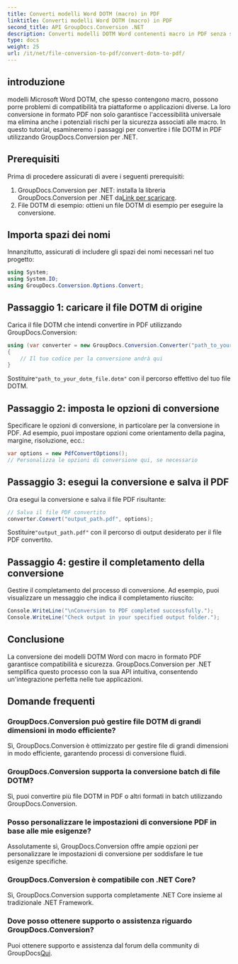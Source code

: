 ```yaml
---
title: Converti modelli Word DOTM (macro) in PDF
linktitle: Converti modelli Word DOTM (macro) in PDF
second_title: API GroupDocs.Conversion .NET
description: Converti modelli DOTM Word contenenti macro in PDF senza sforzo utilizzando GroupDocs.Conversion per .NET. Garantisci compatibilità e sicurezza con semplici passaggi.
type: docs
weight: 25
url: /it/net/file-conversion-to-pdf/convert-dotm-to-pdf/
---
```

## introduzione
modelli Microsoft Word DOTM, che spesso contengono macro, possono porre problemi di compatibilità tra piattaforme o applicazioni diverse. La loro conversione in formato PDF non solo garantisce l'accessibilità universale ma elimina anche i potenziali rischi per la sicurezza associati alle macro. In questo tutorial, esamineremo i passaggi per convertire i file DOTM in PDF utilizzando GroupDocs.Conversion per .NET.
## Prerequisiti
Prima di procedere assicurati di avere i seguenti prerequisiti:
1.  GroupDocs.Conversion per .NET: installa la libreria GroupDocs.Conversion per .NET da[Link per scaricare](https://releases.groupdocs.com/conversion/net/). 
2. File DOTM di esempio: ottieni un file DOTM di esempio per eseguire la conversione.

## Importa spazi dei nomi
Innanzitutto, assicurati di includere gli spazi dei nomi necessari nel tuo progetto:
```csharp
using System;
using System.IO;
using GroupDocs.Conversion.Options.Convert;
```
## Passaggio 1: caricare il file DOTM di origine
Carica il file DOTM che intendi convertire in PDF utilizzando GroupDocs.Conversion:
```csharp
using (var converter = new GroupDocs.Conversion.Converter("path_to_your_dotm_file.dotm"))
{
    // Il tuo codice per la conversione andrà qui
}
```
 Sostituire`"path_to_your_dotm_file.dotm"` con il percorso effettivo del tuo file DOTM.
## Passaggio 2: imposta le opzioni di conversione
Specificare le opzioni di conversione, in particolare per la conversione in PDF. Ad esempio, puoi impostare opzioni come orientamento della pagina, margine, risoluzione, ecc.:
```csharp
var options = new PdfConvertOptions();
// Personalizza le opzioni di conversione qui, se necessario
```
## Passaggio 3: esegui la conversione e salva il PDF
Ora esegui la conversione e salva il file PDF risultante:
```csharp
// Salva il file PDF convertito
converter.Convert("output_path.pdf", options);
```
 Sostituire`"output_path.pdf"` con il percorso di output desiderato per il file PDF convertito.
## Passaggio 4: gestire il completamento della conversione
Gestire il completamento del processo di conversione. Ad esempio, puoi visualizzare un messaggio che indica il completamento riuscito:
```csharp
Console.WriteLine("\nConversion to PDF completed successfully.");
Console.WriteLine("Check output in your specified output folder.");
```

## Conclusione
La conversione dei modelli DOTM Word con macro in formato PDF garantisce compatibilità e sicurezza. GroupDocs.Conversion per .NET semplifica questo processo con la sua API intuitiva, consentendo un'integrazione perfetta nelle tue applicazioni.
## Domande frequenti
### GroupDocs.Conversion può gestire file DOTM di grandi dimensioni in modo efficiente?
Sì, GroupDocs.Conversion è ottimizzato per gestire file di grandi dimensioni in modo efficiente, garantendo processi di conversione fluidi.
### GroupDocs.Conversion supporta la conversione batch di file DOTM?
Sì, puoi convertire più file DOTM in PDF o altri formati in batch utilizzando GroupDocs.Conversion.
### Posso personalizzare le impostazioni di conversione PDF in base alle mie esigenze?
Assolutamente sì, GroupDocs.Conversion offre ampie opzioni per personalizzare le impostazioni di conversione per soddisfare le tue esigenze specifiche.
### GroupDocs.Conversion è compatibile con .NET Core?
Sì, GroupDocs.Conversion supporta completamente .NET Core insieme al tradizionale .NET Framework.
### Dove posso ottenere supporto o assistenza riguardo GroupDocs.Conversion?
 Puoi ottenere supporto e assistenza dal forum della community di GroupDocs[Qui](https://forum.groupdocs.com/c/conversion/11).
